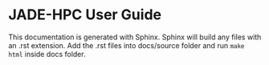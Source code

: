 # JADE-HPC User Guide

This documentation is generated with Sphinx. Sphinx will build any files with an .rst extension. Add the .rst files into docs/source folder and run `make html` inside docs folder.
